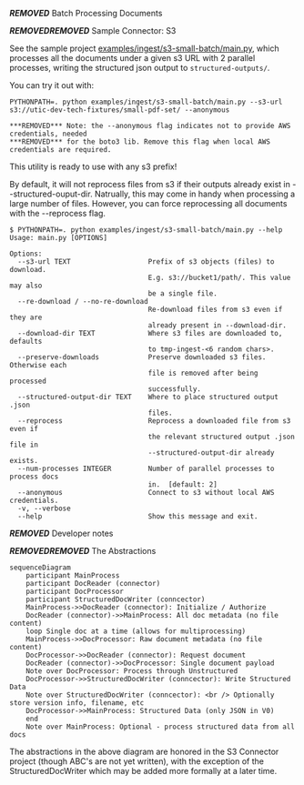 ***REMOVED*** Batch Processing Documents

***REMOVED******REMOVED*** Sample Connector: S3

See the sample project [examples/ingest/s3-small-batch/main.py](examples/ingest/s3-small-batch/main.py), which processes all the documents under a given s3 URL with 2 parallel processes, writing the structured json output to `structured-outputs/`.

You can try it out with:

    PYTHONPATH=. python examples/ingest/s3-small-batch/main.py --s3-url s3://utic-dev-tech-fixtures/small-pdf-set/ --anonymous

    ***REMOVED*** Note: the --anonymous flag indicates not to provide AWS credentials, needed 
    ***REMOVED*** for the boto3 lib. Remove this flag when local AWS credentials are required.

This utility is ready to use with any s3 prefix!

By default, it will not reprocess files from s3 if their outputs already exist in --structured-ouput-dir. Natrually, this may come in handy when processing a large number of files. However, you can force reprocessing all documents with the --reprocess flag. 


```
$ PYTHONPATH=. python examples/ingest/s3-small-batch/main.py --help
Usage: main.py [OPTIONS]

Options:
  --s3-url TEXT                   Prefix of s3 objects (files) to download.
                                  E.g. s3://bucket1/path/. This value may also
                                  be a single file.
  --re-download / --no-re-download
                                  Re-download files from s3 even if they are
                                  already present in --download-dir.
  --download-dir TEXT             Where s3 files are downloaded to, defaults
                                  to tmp-ingest-<6 random chars>.
  --preserve-downloads            Preserve downloaded s3 files. Otherwise each
                                  file is removed after being processed
                                  successfully.
  --structured-output-dir TEXT    Where to place structured output .json
                                  files.
  --reprocess                     Reprocess a downloaded file from s3 even if
                                  the relevant structured output .json file in
                                  --structured-output-dir already exists.
  --num-processes INTEGER         Number of parallel processes to process docs
                                  in.  [default: 2]
  --anonymous                     Connect to s3 without local AWS credentials.
  -v, --verbose
  --help                          Show this message and exit.
```

***REMOVED*** Developer notes

***REMOVED******REMOVED*** The Abstractions

```mermaid
sequenceDiagram
    participant MainProcess
    participant DocReader (connector)
    participant DocProcessor
    participant StructuredDocWriter (conncector)
    MainProcess->>DocReader (connector): Initialize / Authorize
    DocReader (connector)->>MainProcess: All doc metadata (no file content)
    loop Single doc at a time (allows for multiprocessing)
    MainProcess->>DocProcessor: Raw document metadata (no file content)
    DocProcessor->>DocReader (connector): Request document
    DocReader (connector)->>DocProcessor: Single document payload
    Note over DocProcessor: Process through Unstructured
    DocProcessor->>StructuredDocWriter (conncector): Write Structured Data
    Note over StructuredDocWriter (conncector): <br /> Optionally store version info, filename, etc
    DocProcessor->>MainProcess: Structured Data (only JSON in V0)
    end
    Note over MainProcess: Optional - process structured data from all docs
```

The abstractions in the above diagram are honored in the S3 Connector project (though ABC's are not yet written), with the exception of the StructuredDocWriter which may be added more formally at a later time.
